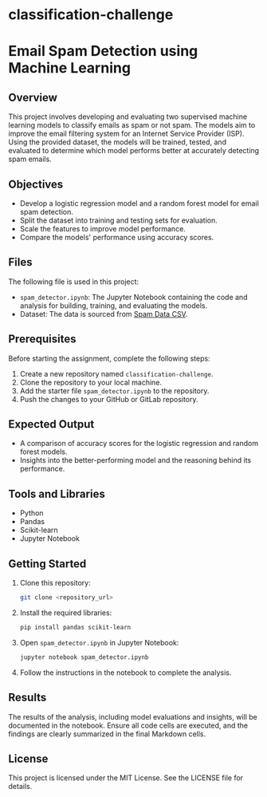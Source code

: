 # classification-challenge
# Email Spam Detection using Machine Learning

## Overview

This project involves developing and evaluating two supervised machine learning models to classify emails as spam or not spam. The models aim to improve the email filtering system for an Internet Service Provider (ISP). Using the provided dataset, the models will be trained, tested, and evaluated to determine which model performs better at accurately detecting spam emails.

## Objectives

- Develop a logistic regression model and a random forest model for email spam detection.
- Split the dataset into training and testing sets for evaluation.
- Scale the features to improve model performance.
- Compare the models' performance using accuracy scores.

## Files

The following file is used in this project:

- `spam_detector.ipynb`: The Jupyter Notebook containing the code and analysis for building, training, and evaluating the models.
- Dataset: The data is sourced from [Spam Data CSV](https://static.bc-edx.com/ai/ail-v-1-0/m13/challenge/spam-data.csv).

## Prerequisites

Before starting the assignment, complete the following steps:

1. Create a new repository named `classification-challenge`.
2. Clone the repository to your local machine.
3. Add the starter file `spam_detector.ipynb` to the repository.
4. Push the changes to your GitHub or GitLab repository.


## Expected Output

- A comparison of accuracy scores for the logistic regression and random forest models.
- Insights into the better-performing model and the reasoning behind its performance.

## Tools and Libraries

- Python
- Pandas
- Scikit-learn
- Jupyter Notebook

## Getting Started

1. Clone this repository:
   ```bash
   git clone <repository_url>
   ```
2. Install the required libraries:
   ```bash
   pip install pandas scikit-learn
   ```
3. Open `spam_detector.ipynb` in Jupyter Notebook:
   ```bash
   jupyter notebook spam_detector.ipynb
   ```
4. Follow the instructions in the notebook to complete the analysis.

## Results

The results of the analysis, including model evaluations and insights, will be documented in the notebook. Ensure all code cells are executed, and the findings are clearly summarized in the final Markdown cells.

## License

This project is licensed under the MIT License. See the LICENSE file for details.

